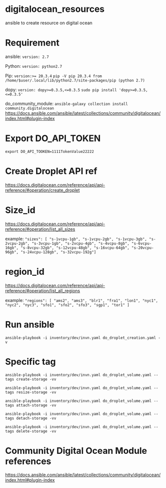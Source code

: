 # digitalocean_resources
ansible to create resource on digital ocean

# Requirement
ansible:
    `version: 2.7`

Python:
 `version: python2.7`
 
 Pip:
   `version:>= 20.3.4`
   `pip -V
    pip 20.3.4 from /home/$user/.local/lib/python2.7/site-packages/pip (python 2.7)`
 
 dopy: 
  `version: dopy>=0.3.5,<=0.3.5`
      `sudo pip install 'dopy>=0.3.5,<=0.3.5'` 

do_community_module:
   `ansible-galaxy collection install community.digitalocean`
   https://docs.ansible.com/ansible/latest/collections/community/digitalocean/index.html#plugin-index

# Export DO_API_TOKEN 
   `export DO_API_TOOKEN=1111TokenValue22222`

# Create Droplet API ref
https://docs.digitalocean.com/reference/api/api-reference/#operation/create_droplet

# Size_id
https://docs.digitalocean.com/reference/api/api-reference/#operation/list_all_sizes 

example:
`"sizes": [
    "s-1vcpu-1gb",
    "s-1vcpu-2gb",
    "s-1vcpu-3gb",
    "s-2vcpu-2gb",
    "s-3vcpu-1gb",
    "s-2vcpu-4gb",
    "s-4vcpu-8gb",
    "s-6vcpu-16gb",
    "s-8vcpu-32gb",
    "s-12vcpu-48gb",
    "s-16vcpu-64gb",
    "s-20vcpu-96gb",
    "s-24vcpu-128gb",
    "s-32vcpu-192g"]`

# region_id
https://docs.digitalocean.com/reference/api/api-reference/#operation/list_all_regions 

example: 
   `"regions": [
    "ams2",
    "ams3",
    "blr1",
    "fra1",
    "lon1",
    "nyc1",
    "nyc2",
    "nyc3",
    "sfo1",
    "sfo2",
    "sfo3",
    "sgp1",
    "tor1"
]  `


# Run ansible
`ansible-playbook -i inventory/dev/invn.yaml do_droplet_creation.yaml -v`

# Specific tag
`ansible-playbook -i inventory/dev/invn.yaml do_droplet_volume.yaml --tags create-storage -vv`

`ansible-playbook -i inventory/dev/invn.yaml do_droplet_volume.yaml --tags resize-storage -vv`

`ansible-playbook -i inventory/dev/invn.yaml do_droplet_volume.yaml --tags attach-storage -vv`

`ansible-playbook -i inventory/dev/invn.yaml do_droplet_volume.yaml --tags detach-storage -vv`

`ansible-playbook -i inventory/dev/invn.yaml do_droplet_volume.yaml --tags delete-storage -vv`

# Community Digital Ocean Module references 

https://docs.ansible.com/ansible/latest/collections/community/digitalocean/index.html#plugin-index

